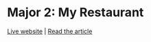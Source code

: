 Major 2: My Restaurant
=====================

[Live website](http://tuurdutoit.be/major/restaurant) | [Read the article](http://tuurdutoit.be/projects/major/restaurant)
